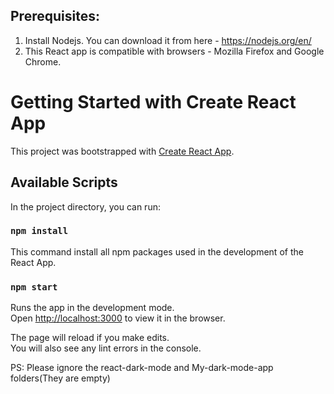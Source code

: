 ## Prerequisites:

1. Install Nodejs. You can download it from here - https://nodejs.org/en/
2. This React app is compatible with browsers - Mozilla Firefox and Google Chrome.

# Getting Started with Create React App

This project was bootstrapped with [Create React App](https://github.com/facebook/create-react-app).

## Available Scripts

In the project directory, you can run:

### `npm install`

This command install all npm packages used in the development of the React App.

### `npm start`

Runs the app in the development mode.\
Open [http://localhost:3000](http://localhost:3000) to view it in the browser.

The page will reload if you make edits.\
You will also see any lint errors in the console.


PS: Please ignore the react-dark-mode and My-dark-mode-app folders(They are empty)

